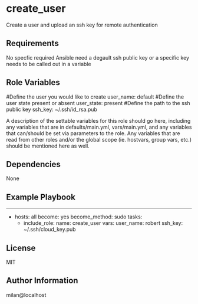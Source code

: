 create_user
=========

Create a user and upload an ssh key for remote authentication 

Requirements
------------

No specfic required Ansible
need a degault ssh public key or a specific key needs to be called out in a variable

Role Variables
--------------
#Define the user you would like to create
user_name: default
#Define the user state present or absent
user_state: present
#Define the path to the ssh public key
ssh_key: ~/.ssh/id_rsa.pub

A description of the settable variables for this role should go here, including any variables that are in defaults/main.yml, vars/main.yml, and any variables that can/should be set via parameters to the role. Any variables that are read from other roles and/or the global scope (ie. hostvars, group vars, etc.) should be mentioned here as well.

Dependencies
------------

None

Example Playbook
----------------

---
- hosts: all
  become: yes
  become_method: sudo
  tasks:
     - include_role:
         name: create_user
       vars:
         user_name: robert
         ssh_key: ~/.ssh/cloud_key.pub

License
-------

MIT

Author Information
------------------
milan@localhost
